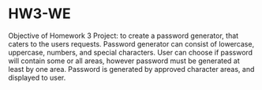 # HW3-WE

Objective of Homework 3 Project: to create a password generator, that caters to the users requests.
Password generator can consist of lowercase, uppercase, numbers, and special characters.
User can choose if password will contain some or all areas, however password must be generated at least by one area.
Password is generated by approved character areas, and displayed to user.
